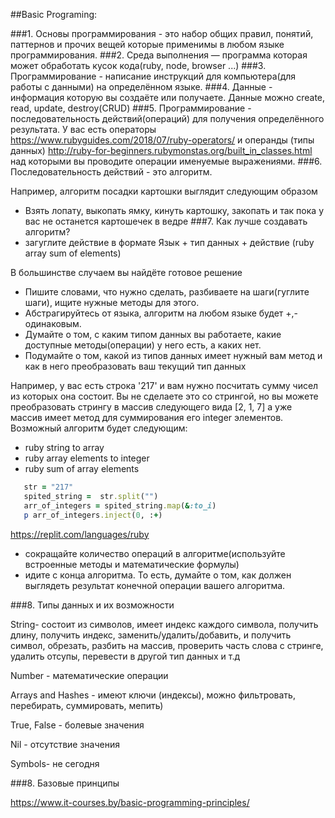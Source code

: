 ##Basic Programing:

###1. Основы программирования - это набор общих правил, понятий, паттернов и прочих вещей которые применимы в любом языке программирования.
###2. Среда выполнения — программа которая может обработать кусок кода(ruby, node, browser ...)
###3. Программирование - написание инструкций для компьютера(для работы с данными) на определённом языке.
###4. Данные - информация которую вы создаёте или получаете. Данные можно create, read, update, destroy(CRUD)
###5. Программирование - последовательность действий(операций) для получения определённого результата. 
   У вас есть операторы https://www.rubyguides.com/2018/07/ruby-operators/ и операнды (типы данных) http://ruby-for-beginners.rubymonstas.org/built_in_classes.html 
   над которыми вы проводите операции именуемые выражениями.
###6. Последовательность действий - это алгоритм. 

Например, алгоритм посадки картошки выглядит следующим образом
   - Взять лопату, выкопать ямку, кинуть картошку, закопать и так пока у вас не останется картошечек в ведре
###7. Как лучше создавать алгоритм?
   - загуглите действие в формате Язык + тип данных + действие (ruby array sum of elements)
     
В большинстве случаем вы найдёте готовое решение
   - Пишите словами, что нужно сделать, разбиваете на шаги(гуглите шаги), ищите нужные методы для этого. 
   - Абстрагируйтесь от языка, алгоритм на любом языке будет +,- одинаковым.
   - Думайте о том, с каким типом данных вы работаете, какие доступные методы(операции) у него есть, а каких нет.
   - Подумайте о том, какой из типов данных имеет нужный вам метод и как в него преобразовать ваш текущий тип данных

   Например, у вас есть строка '217' и вам нужно посчитать сумму чисел из которых она состоит. 
   Вы не сделаете это со стрингой, но вы можете преобразовать стрингу в массив следующего вида [2, 1, 7] 
   а уже массив имеет метод для суммирования его integer элементов.
Возможный алгоритм будет следующим:
   - ruby string to array
   - ruby array elements to integer
   - ruby sum of array elements
```ruby
   str = "217"
   spited_string =  str.split("")
   arr_of_integers = spited_string.map(&:to_i)
   p arr_of_integers.inject(0, :+)
```
https://replit.com/languages/ruby
   - сокращайте количество операций в алгоритме(используйте встроенные методы и математические формулы)
   - идите с конца алгоритма. То есть, думайте о том, как должен выглядеть результат конечной операции вашего алгоритма.

###8. Типы данных и их возможности 

String- состоит из символов, имеет индекс каждого символа, получить длину, получить индекс, заменить/удалить/добавить, и получить символ, обрезать, разбить на массив, проверить часть слова с стринге, удалить отсупы, перевести в другой тип данных и т.д

Number - математические операции

Arrays and Hashes - имеют ключи (индексы), можно фильтровать, перебирать, суммировать, мепить)

True, False - болевые значения

Nil - отсутствие значения

Symbols- не сегодня

###8. Базовые принципы

https://www.it-courses.by/basic-programming-principles/
